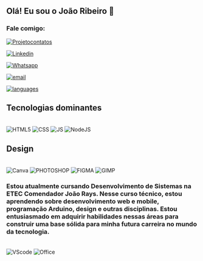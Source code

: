## Olá! Eu sou o João Ribeiro 👋
### Fale comigo:
[![Projetocontatos](https://img.shields.io/badge/website-000000?style=for-the-badge&logo=About.me&logoColor=white)](https://ribahdev.github.io/portifolio1/)

[![Linkedin](https://img.shields.io/badge/LinkedIn-0077B5?style=for-the-badge&logo=linkedin&logoColor=white)](https://www.linkedin.com/in/joão-vitor-ribeiro-240a97263/)

[![Whatsapp](	https://img.shields.io/badge/WhatsApp-25D366?style=for-the-badge&logo=whatsapp&logoColor=white)](https://wa.me/+5514998522369)

[![email](https://img.shields.io/badge/Microsoft_Outlook-0078D4?style=for-the-badge&logo=microsoft-outlook&logoColor=white)](mailto:joao.ribeiro17@outlook.com)

[![languages](https://github-readme-stats.vercel.app/api/top-langs/?username=RibahDev&hide=)](https://github.com/RibahDev?tab=repositories)

## Tecnologias dominantes

<div style="display: inline_block"><br/>
    <img align="center" alt="HTML5" src="	https://img.shields.io/badge/HTML5-E34F26?style=for-the-badge&logo=html5&logoColor=white"/>
    <img align="center" alt="CSS" src="https://img.shields.io/badge/CSS3-1572B6?style=for-the-badge&logo=css3&logoColor=white"/>
    <img align="center" alt="JS" src="https://img.shields.io/badge/JavaScript-323330?style=for-the-badge&logo=javascript&logoColor=F7DF1E"/>
    <img align="center" alt="NodeJS" src="https://img.shields.io/badge/Node.js-43853D?style=for-the-badge&logo=node.js&logoColor=white"/>
</div>

## Design
<div style="display: inline_block"><br/>
    <img align="center" alt="Canva" src="https://img.shields.io/badge/Canva-%2300C4CC.svg?&style=for-the-badge&logo=Canva&logoColor=white"/>
<img align="center" alt="PHOTOSHOP" src="https://img.shields.io/badge/Adobe%20Photoshop-31A8FF?style=for-the-badge&logo=Adobe%20Photoshop&logoColor=black"/>
<img align="center" alt="FIGMA" src="https://img.shields.io/badge/Figma-F24E1E?style=for-the-badge&logo=figma&logoColor=white"/>
<img align="center" alt="GIMP" src="https://img.shields.io/badge/gimp-5C5543?style=for-the-badge&logo=gimp&logoColor=white"/>
</div>

### Estou atualmente cursando Desenvolvimento de Sistemas na ETEC Comendador João Rays. Nesse curso técnico, estou aprendendo sobre desenvolvimento web e mobile, programação Arduino, design e outras disciplinas. Estou entusiasmado em adquirir habilidades nessas áreas para construir uma base sólida para minha futura carreira no mundo da tecnologia.
<div style="display: inline_block"><br/>
<img align="center" alt="VScode" src="https://img.shields.io/badge/Visual_Studio_Code-0078D4?style=for-the-badge&logo=visual%20studio%20code&logoColor=white"/>
<img align="center" alt="Office" src="https://img.shields.io/badge/Microsoft_Office-D83B01?style=for-the-badge&logo=microsoft-office&logoColor=white"/>
</div>
